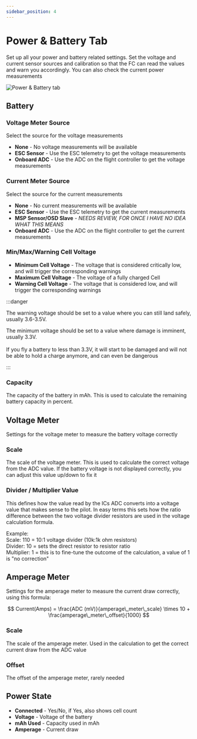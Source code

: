 ```yaml
---
sidebar_position: 4
---
```


# Power & Battery Tab

Set up all your power and battery related settings. Set the voltage and current sensor sources and
calibration so that the FC can read the values and warn you accordingly. You can also check the current
power measurements

![Power & Battery tab](/img/betaflight_configurator_power_battery_tab.png)

## Battery

### Voltage Meter Source

Select the source for the voltage measurements

- **None** - No voltage measurements will be available
- **ESC Sensor** - Use the ESC telemetry to get the voltage measurements
- **Onboard ADC** - Use the ADC on the flight controller to get the voltage measurements

### Current Meter Source

Select the source for the current measurements

- **None** - No current measurements will be available
- **ESC Sensor** - Use the ESC telemetry to get the current measurements
- **MSP Sensor/OSD Slave** - _NEEDS REVIEW, FOR ONCE I HAVE NO IDEA WHAT THIS MEANS_
- **Onboard ADC** - Use the ADC on the flight controller to get the current measurements

### Min/Max/Warning Cell Voltage

- **Minimum Cell Voltage** - The voltage that is considered critically low, and will trigger the corresponding warnings
- **Maximum Cell Voltage** - The voltage of a fully charged Cell
- **Warning Cell Voltage** - The voltage that is considered low, and will trigger the corresponding warnings

:::danger

The warning voltage should be set to a value where you can still land safely, usually 3.6-3.5V.

The minimum voltage should be set to a value where damage is imminent, usually 3.3V.
<br></br>
If you fly a battery to less than 3.3V, it will start to be damaged and will not be able to hold a charge anymore, and can even be dangerous

:::

### Capacity

The capacity of the battery in mAh. This is used to calculate the remaining battery capacity in percent.

## Voltage Meter

Settings for the voltage meter to measure the battery voltage correctly

### Scale

The scale of the voltage meter. This is used to calculate the correct voltage from the ADC value. If the battery
voltage is not displayed correctly, you can adjust this value up/down to fix it

### Divider / Multiplier Value

This defines how the value read by the ICs ADC converts into a voltage value that makes sense to the pilot.
In easy terms this sets how the ratio difference between the two voltage divider resistors are used in the voltage calculation formula.

Example:  
Scale: 110 = 10:1 voltage divider (10k:1k ohm resistors)  
Divider: 10 = sets the direct resistor to resistor ratio  
Multiplier: 1 = this is to fine-tune the outcome of the calculation, a value of 1 is "no correction"

## Amperage Meter

Settings for the amperage meter to measure the current draw correctly, using this formula:

$$
Current(Amps) = \frac{ADC (mV)}{amperage\_meter\_scale} \times 10 + \frac{amperage\_meter\_offset}{1000}
$$

### Scale

The scale of the amperage meter. Used in the calculation to get the correct current draw from the ADC value

### Offset

The offset of the amperage meter, rarely needed

## Power State

- **Connected** - Yes/No, if Yes, also shows cell count
- **Voltage** - Voltage of the battery
- **mAh Used** - Capacity used in mAh
- **Amperage** - Current draw
